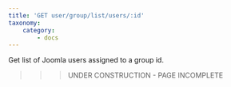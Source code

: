 ```yaml
---
title: 'GET user/group/list/users/:id'
taxonomy:
    category:
        - docs
---
```


Get list of Joomla users assigned to a group id.

>>> UNDER CONSTRUCTION - PAGE INCOMPLETE